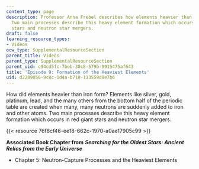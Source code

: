 ```yaml
---
content_type: page
description: Professor Anna Frebel describes how elements heavier than iron form.
  Two main processes describe this heavy element formation which occurs in red giant
  stars and neutron star mergers.
draft: false
learning_resource_types:
- Videos
ocw_type: SupplementalResourceSection
parent_title: Videos
parent_type: SupplementalResourceSection
parent_uid: c94cd5fc-7beb-30c8-579b-9915475af643
title: 'Episode 9: Formation of the Heaviest Elements'
uid: d2289056-9c8c-1d4a-b710-113559d8e7b6
---
```

How did elements heavier than iron form? Elements like silver, gold, platinum, lead, and the many others from the bottom half of the periodic table are created when many, many neutrons are suddenly added to iron and other atoms. Two main processes describe this heavy element formation which occurs in red giant stars and neutron star mergers.

{{< resource 76f8cf46-ee18-662c-1970-a0ae17905c99 >}}

**Associated Book Chapter from** _**Searching for the Oldest Stars: Ancient Relics from the Early Universe**_

- Chapter 5: Neutron-Capture Processes and the Heaviest Elements